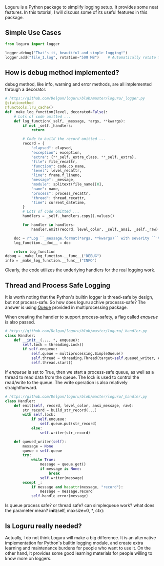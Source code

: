Loguru is a Python package to simplify logging setup. It provides some neat features. In this tutorial, I will discuss some of its useful features in this package.

## Simple Use Cases

```python
from loguru import logger

logger.debug("That's it, beautiful and simple logging!")
logger.add("file_1.log", rotation="500 MB")    # Automatically rotate too big file

```

## How is debug method implemented?
debug method, like info, warning and error methods, are all implemented through a decorator.

```python
# https://github.com/Delgan/loguru/blob/master/loguru/_logger.py
@staticmethod
@functools.lru_cache()
def _make_log_function(level, decorated=False):
    # Lots of code omitted ...
    def log_function(_self, _message, *args, **kwargs):
        if not _self._handlers:
            return

        # Code to build the record omitted ...
        record = {
            "elapsed": elapsed,
            "exception": exception,
            "extra": {**_self._extra_class, **_self._extra},
            "file": file_recattr,
            "function": code.co_name,
            "level": level_recattr,
            "line": frame.f_lineno,
            "message": _message,
            "module": splitext(file_name)[0],
            "name": name,
            "process": process_recattr,
            "thread": thread_recattr,
            "time": current_datetime,
        }
        # Lots of code omitted ...
        handlers = _self._handlers.copy().values()

        for handler in handlers:
            handler.emit(record, level_color, _self._ansi, _self._raw)

    doc = r"Log ``_message.format(*args, **kwargs)`` with severity ``'%s'``." % level_name
    log_function.__doc__ = doc

    return log_function
debug = _make_log_function.__func__("DEBUG")
info = _make_log_function.__func__("INFO")
```

Clearly, the code utilizes the underlying handlers for the real logging work.

## Thread and Process Safe Logging
It is worth noting that the Python's builtin logger is thread-safe by design, but not process-safe. So how does loguru achive processs-safe? The answer is using [Queue](https://docs.python.org/2/library/queue.html) provided in multiprocessing package.

When creating the handler to support process-safety, a flag called *enqueue* is also passed.

```python
# https://github.com/Delgan/loguru/blob/master/loguru/_handler.py
class Handler:
    def __init__(..., *, enqueue):
        self.lock = threading.Lock()
        if self.enqueue:
            self.queue = multiprocessing.SimpleQueue()
            self.thread = threading.Thread(target=self.queued_writer, daemon=True)
            self.thread.start()
```

If *enqueue* is set to True, then we start a process-safe queue, as well as a thread to read data from the queue. The lock is used to control the read/write to the queue. The write operation is also relatively straightforward.

```python
# https://github.com/Delgan/loguru/blob/master/loguru/_handler.py
class Handler:
    def emit(self, record, level_color, ansi_message, raw):
        str_record = build_str_record(...)
        with self.lock:
            if self.enqueue:
                self.queue.put(str_record)
            else:
                self.writer(str_record)

    def queued_writer(self):
        message = None
        queue = self.queue
        try:
            while True:
                message = queue.get()
                if message is None:
                    break
                self.writer(message)
        except _:
            if message and hasattr(message, "record"):
                message = message.record
            self.handle_error(message)
```

Is queue process safe? or thread safe?
can simplequeue work?
what does the parameter mean?
 __init__(self, maxsize=0, *, ctx):

## Is Loguru really needed?
Actually, I do not think Loguru will make a big difference. It is an alternative implementation for Python's builtin logging module, and create extra learning and maintenance burdens for people who want to use it. On the other hand, it provides some good learning materials for people willing to know more on loggers.